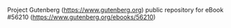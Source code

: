 Project Gutenberg (https://www.gutenberg.org) public repository for
eBook #56210 (https://www.gutenberg.org/ebooks/56210)
